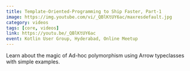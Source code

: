 ```yaml
---
title: Template-Oriented-Programming to Ship Faster, Part-1
image: https://img.youtube.com/vi/_QBlKtUY6ac/maxresdefault.jpg
category: videos
tags: [core, videos]
link: https://youtu.be/_QBlKtUY6ac
event: Kotlin User Group, Hyderabad, Online Meetup
---
```

Learn about the magic of Ad-hoc polymorphism using Arrow typeclasses with simple examples.
